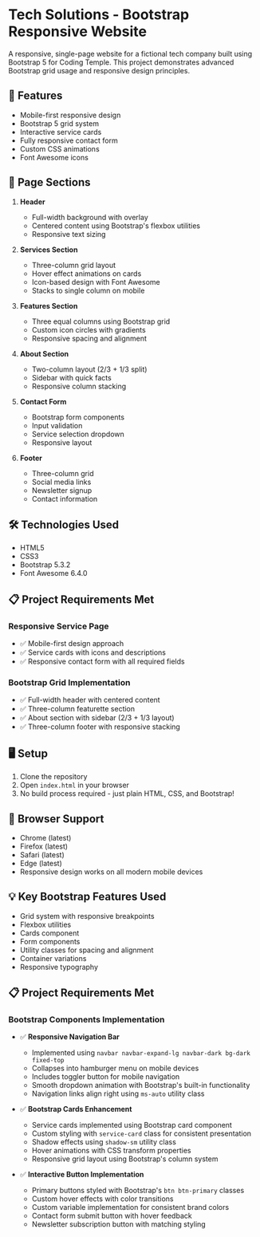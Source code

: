 # Tech Solutions - Bootstrap Responsive Website

A responsive, single-page website for a fictional tech company built using Bootstrap 5 for Coding Temple. This project demonstrates advanced Bootstrap grid usage and responsive design principles.

## 🚀 Features

- Mobile-first responsive design
- Bootstrap 5 grid system
- Interactive service cards
- Fully responsive contact form
- Custom CSS animations
- Font Awesome icons

## 📱 Page Sections

1. **Header**
   - Full-width background with overlay
   - Centered content using Bootstrap's flexbox utilities
   - Responsive text sizing

2. **Services Section**
   - Three-column grid layout
   - Hover effect animations on cards
   - Icon-based design with Font Awesome
   - Stacks to single column on mobile

3. **Features Section**
   - Three equal columns using Bootstrap grid
   - Custom icon circles with gradients
   - Responsive spacing and alignment

4. **About Section**
   - Two-column layout (2/3 + 1/3 split)
   - Sidebar with quick facts
   - Responsive column stacking

5. **Contact Form**
   - Bootstrap form components
   - Input validation
   - Service selection dropdown
   - Responsive layout

6. **Footer**
   - Three-column grid
   - Social media links
   - Newsletter signup
   - Contact information

## 🛠️ Technologies Used

- HTML5
- CSS3
- Bootstrap 5.3.2
- Font Awesome 6.4.0

## 📋 Project Requirements Met

### Responsive Service Page
- ✅ Mobile-first design approach
- ✅ Service cards with icons and descriptions
- ✅ Responsive contact form with all required fields

### Bootstrap Grid Implementation
- ✅ Full-width header with centered content
- ✅ Three-column featurette section
- ✅ About section with sidebar (2/3 + 1/3 layout)
- ✅ Three-column footer with responsive stacking

## 🖥️ Setup

1. Clone the repository
2. Open `index.html` in your browser
3. No build process required - just plain HTML, CSS, and Bootstrap!

## 📱 Browser Support

- Chrome (latest)
- Firefox (latest)
- Safari (latest)
- Edge (latest)
- Responsive design works on all modern mobile devices

## 💡 Key Bootstrap Features Used

- Grid system with responsive breakpoints
- Flexbox utilities
- Cards component
- Form components
- Utility classes for spacing and alignment
- Container variations
- Responsive typography

## 📋 Project Requirements Met

### Bootstrap Components Implementation
- ✅ **Responsive Navigation Bar**
  - Implemented using `navbar navbar-expand-lg navbar-dark bg-dark fixed-top`
  - Collapses into hamburger menu on mobile devices
  - Includes toggler button for mobile navigation
  - Smooth dropdown animation with Bootstrap's built-in functionality
  - Navigation links align right using `ms-auto` utility class

- ✅ **Bootstrap Cards Enhancement**
  - Service cards implemented using Bootstrap card component
  - Custom styling with `service-card` class for consistent presentation
  - Shadow effects using `shadow-sm` utility class
  - Hover animations with CSS transform properties
  - Responsive grid layout using Bootstrap's column system

- ✅ **Interactive Button Implementation**
  - Primary buttons styled with Bootstrap's `btn btn-primary` classes
  - Custom hover effects with color transitions
  - Custom variable implementation for consistent brand colors
  - Contact form submit button with hover feedback
  - Newsletter subscription button with matching styling

